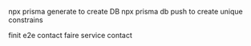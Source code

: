 npx prisma generate to create DB
npx prisma db push to create unique constrains

finit e2e contact
faire service contact
